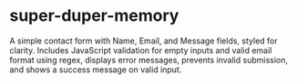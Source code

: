 # super-duper-memory
A simple contact form with Name, Email, and Message fields, styled for clarity. Includes JavaScript validation for empty inputs and valid email format using regex, displays error messages, prevents invalid submission, and shows a success message on valid input.
